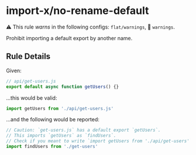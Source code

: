 # import-x/no-rename-default

⚠️ This rule _warns_ in the following configs: `flat/warnings`, 🚸 `warnings`.

<!-- end auto-generated rule header -->

Prohibit importing a default export by another name.

## Rule Details

Given:

```js
// api/get-users.js
export default async function getUsers() {}
```

...this would be valid:

```js
import getUsers from './api/get-users.js'
```

...and the following would be reported:

```js
// Caution: `get-users.js` has a default export `getUsers`.
// This imports `getUsers` as `findUsers`.
// Check if you meant to write `import getUsers from './api/get-users'` instead.
import findUsers from './get-users'
```
